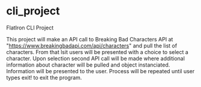 # cli_project
FlatIron CLI Project

This project will make an API call to Breaking Bad Characters API at "https://www.breakingbadapi.com/api/characters" and pull the list of characters. From that lsit users will be presented with a choice to select a character. 
Upon selection second API call will be made where additional information about character will be pulled and object instanciated. Information will be presented to the user. 
Process will be repeated until user types exit! to exit the program. 